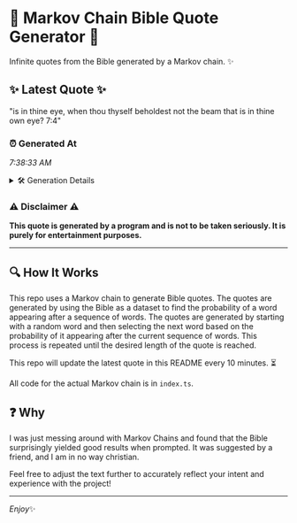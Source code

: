 # 📖 Markov Chain Bible Quote Generator 📖

Infinite quotes from the Bible generated by a Markov chain. ✨

## ✨ Latest Quote ✨
"is in thine eye, when thou thyself beholdest not the beam that is in thine own eye? 7:4"

### ⏰ Generated At
*7:38:33 AM*

<details>
    <summary>🛠️ Generation Details</summary>
    <p>
        <strong>🌱 Seed:</strong> is<br>
        <strong>🔄 Iterations:</strong> 17<br>
        <strong>📜 Context History:</strong><br>[ is ]: in<br>[ is, in ]: thine<br>[ is, in, thine ]: eye,<br>[ is, in, thine, eye, ]: when<br>[ is, in, thine, eye,, when ]: thou<br>[ is, in, thine, eye,, when, thou ]: thyself<br>[ in, thine, eye,, when, thou, thyself ]: beholdest<br>[ thine, eye,, when, thou, thyself, beholdest ]: not<br>[ eye,, when, thou, thyself, beholdest, not ]: the<br>[ when, thou, thyself, beholdest, not, the ]: beam<br>[ thou, thyself, beholdest, not, the, beam ]: that<br>[ thyself, beholdest, not, the, beam, that ]: is<br>[ beholdest, not, the, beam, that, is ]: in<br>[ not, the, beam, that, is, in ]: thine<br>[ the, beam, that, is, in, thine ]: own<br>[ beam, that, is, in, thine, own ]: eye?<br>[ that, is, in, thine, own, eye? ]: 7:4<br>
    </p>
</details>

### ⚠️ Disclaimer ⚠️
**This quote is generated by a program and is not to be taken seriously. It is purely for entertainment purposes.**

---

## 🔍 How It Works

This repo uses a Markov chain to generate Bible quotes. The quotes are generated by using the Bible as a dataset to find the probability of a word appearing after a sequence of words. The quotes are generated by starting with a random word and then selecting the next word based on the probability of it appearing after the current sequence of words. This process is repeated until the desired length of the quote is reached.

This repo will update the latest quote in this README every 10 minutes. ⏳

All code for the actual Markov chain is in `index.ts`.

## ❓ Why

I was just messing around with Markov Chains and found that the Bible surprisingly yielded good results when prompted. 
It was suggested by a friend, and I am in no way christian.

Feel free to adjust the text further to accurately reflect your intent and experience with the project!

---

*Enjoy*✨
